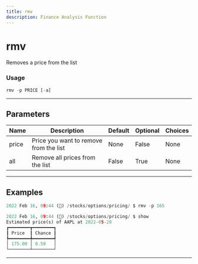 ```yaml
---
title: rmv
description: Finance Analysis Function
---
```


# rmv

Removes a price from the list

### Usage

```python
rmv -p PRICE [-a]
```

---

## Parameters

| Name | Description | Default | Optional | Choices |
| ---- | ----------- | ------- | -------- | ------- |
| price | Price you want to remove from the list | None | False | None |
| all | Remove all prices from the list | False | True | None |


---

## Examples

```python
2022 Feb 16, 09:44 (🦋) /stocks/options/pricing/ $ rmv -p 165

2022 Feb 16, 09:44 (🦋) /stocks/options/pricing/ $ show
Estimated price(s) of AAPL at 2022-05-20
┏━━━━━━━━┳━━━━━━━━┓
┃ Price  ┃ Chance ┃
┡━━━━━━━━╇━━━━━━━━┩
│ 175.00 │ 0.50   │
└────────┴────────┘
```
---
